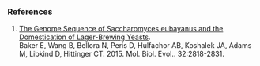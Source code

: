 ### References

1.  [The Genome Sequence of Saccharomyces eubayanus and the
    Domestication of Lager-Brewing
    Yeasts](http://europepmc.org/abstract/MED/26269586).\
    Baker E, Wang B, Bellora N, Peris D, Hulfachor AB, Koshalek JA,
    Adams M, Libkind D, Hittinger CT. 2015. Mol. Biol. Evol..
    32:2818-2831.

